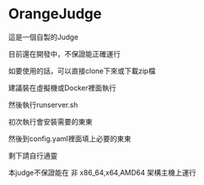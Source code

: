 # OrangeJudge

這是一個自製的Judge

目前還在開發中，不保證能正確運行

如要使用的話，可以直接clone下來或下載zip檔

建議裝在虛擬機或Docker裡面執行

然後執行runserver.sh

初次執行會安裝需要的東東

然後到config.yaml裡面填上必要的東東

剩下請自行通靈

本judge不保證能在 非 x86_64,x64,AMD64 架構主機上運行